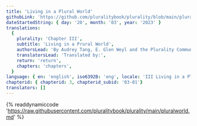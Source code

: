 ```yaml
---
title: 'Living in a Plural World'
githubLink: 'https://github.com/pluralitybook/plurality/blob/main/pluralworld.md'
dateStartedString: { day: '20', month: '03', year: '2023' }
translations:
  {
    plurality: 'Chapter III',
    subtitle: 'Living in a Prural World',
    authorsLead: 'By Audrey Tang, E. Glen Weyl and the Plurality Community',
    translatorsLead: 'Translated by:',
    return: 'return',
    chapters: 'chapters',
  }
language: { en: 'english', iso6392B: 'eng', locale: 'III Living in a Plural World' }
chapterid: { chapterid: 3, chapterid_subid: '03-01'}
translators: []
---
```

{% readdynamiccode 'https://raw.githubusercontent.com/pluralitybook/plurality/main/pluralworld.md' %}
